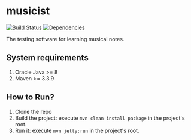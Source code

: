 # musicist
[![Build Status](https://travis-ci.org/aistomin/musicist.svg?branch=master)](https://travis-ci.org/aistomin/musicist)
[![Dependencies](https://www.versioneye.com/user/projects/5a12145b0fb24f2a31717106/badge.svg?style=flat)](https://www.versioneye.com/user/projects/58ff3507c2ef4238225808ea)

The testing software for learning musical notes.

## System requirements
1. Oracle Java >= 8
2. Maven >= 3.3.9

## How to Run?
1. Clone the repo
2. Build the project: execute ```mvn clean install package``` in the project's root.
2. Run it: execute ```mvn jetty:run``` in the project's root.
